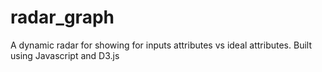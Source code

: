 radar_graph
===========

A dynamic radar for showing for inputs attributes vs ideal attributes.  Built using Javascript and D3.js
